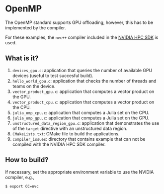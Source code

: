 # OpenMP

The OpenMP standard supports GPU offloading, however, this has
to be implemented by the compiler.

For these examples, the `nvc++` compiler included in the [NVIDIA
HPC SDK](https://developer.nvidia.com/hpc-sdk) is used.


## What is it?

1. `devices_gpu.c`: application that queries the number of available
   GPU devices (useful to test succesful build).
1. `hello_world_gpu.c`: application that checks the number of threads
   and teams on the device.
1. `vector_product_gpu.c`: application that computes a vector product
   on the GPU.
1. `vector_product_cpu.c`: application that computes a vector product
   on the CPU.
1. `julia_omp_cpu.c`: application that computes a Julia set on the CPU.
1. `julia_omp_gpu.c`: application that computes a Julia set on the GPU.
1. `unstructured_data_region_gpu.c`: application that demonstrates
   the use of the `target` directive with an unstructured data region.
1. `CMakeLists.txt`: CMake file to build the applications.
1. `compiler_issues`: directory that contains example that can not be
   compiled with the NVIDIA HPC SDK compiler.


## How to build?

If necessary, set the appropriate environment variable to use the NVIDIA
ocmpiler, e.g.,
```bash
$ export CC=nvc
```
